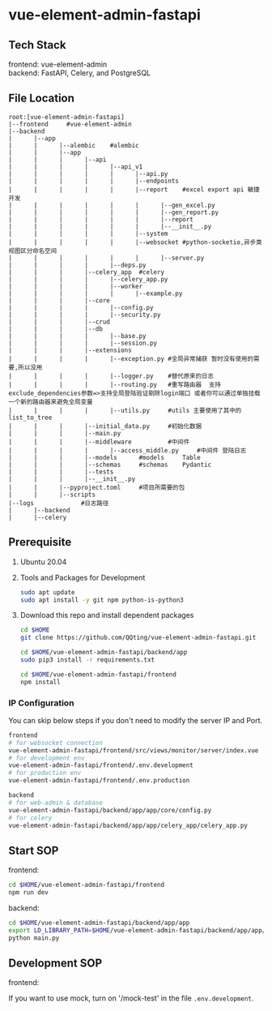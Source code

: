 # vue-element-admin-fastapi

## Tech Stack
frontend: vue-element-admin  
backend: FastAPI, Celery, and PostgreSQL

## File Location
```
root:[vue-element-admin-fastapi]
|--frontend		#vue-element-admin
|--backend
|      |--app
|      |      |--alembic	#alembic
|      |      |--app
|      |      |      |--api
|      |      |      |      |--api_v1
|      |      |      |      |      |--api.py
|      |      |      |      |      |--endpoints
|      |      |      |      |      |--report	#excel export api 敏捷开发 
|      |      |      |      |      |      |--gen_excel.py
|      |      |      |      |      |      |--gen_report.py
|      |      |      |      |      |      |--report
|      |      |      |      |      |      |--__init__.py
|      |      |      |      |      |--system
|      |      |      |      |      |--websocket	#python-socketio,异步类视图区分命名空间
|      |      |      |      |      |      |--server.py
|      |      |      |      |--deps.py
|      |      |      |--celery_app	#celery
|      |      |      |      |--celery_app.py
|      |      |      |      |--worker
|      |      |      |      |      |--example.py
|      |      |      |--core
|      |      |      |      |--config.py
|      |      |      |      |--security.py
|      |      |      |--crud
|      |      |      |--db
|      |      |      |      |--base.py
|      |      |      |      |--session.py
|      |      |      |--extensions
|      |      |      |      |--exception.py	#全局异常捕获 暂时没有使用的需要,所以没用
|      |      |      |      |--logger.py	#替代原来的日志
|      |      |      |      |--routing.py	#重写路由器  支持exclude_dependencies参数=>支持全局登陆验证剔除login端口 或者你可以通过单独挂载一个新的路由器来避免全局变量
|      |      |      |      |--utils.py		#utils 主要使用了其中的list_to_tree
|      |      |      |--initial_data.py		#初始化数据
|      |      |      |--main.py
|      |      |      |--middleware			#中间件
|      |      |      |      |--access_middle.py		#中间件 登陆日志
|      |      |      |--models		#models 	Table
|      |      |      |--schemas		#schemas	Pydantic
|      |      |      |--tests
|      |      |      |--__init__.py
|      |      |--pyproject.toml		#项目所需要的包
|      |      |--scripts
|--logs				#日志路径
|      |--backend
|      |--celery
```

## Prerequisite

1. Ubuntu 20.04

2. Tools and Packages for Development
    ```bash
    sudo apt update
    sudo apt install -y git npm python-is-python3
    ```

3. Download this repo and install dependent packages
    ```bash
    cd $HOME
    git clone https://github.com/QQting/vue-element-admin-fastapi.git

    cd $HOME/vue-element-admin-fastapi/backend/app
    sudo pip3 install -r requirements.txt

    cd $HOME/vue-element-admin-fastapi/frontend
    npm install
    ```

### IP Configuration

You can skip below steps if you don't need to modify the server IP and Port.

```bash
frontend
# for websocket connection
vue-element-admin-fastapi/frontend/src/views/monitor/server/index.vue 
# for development env
vue-element-admin-fastapi/frontend/.env.development	
# for production env
vue-element-admin-fastapi/frontend/.env.production	

backend
# for web-admin & database
vue-element-admin-fastapi/backend/app/app/core/config.py
# for celery
vue-element-admin-fastapi/backend/app/app/celery_app/celery_app.py
```

## Start SOP

frontend:
```bash
cd $HOME/vue-element-admin-fastapi/frontend
npm run dev
```

backend:
```bash
cd $HOME/vue-element-admin-fastapi/backend/app/app
export LD_LIBRARY_PATH=$HOME/vue-element-admin-fastapi/backend/app/app/api/api_v1/robots/RMT_core
python main.py
```

## Development SOP

frontend:

If you want to use mock, turn on '/mock-test' in the file ```.env.development```.
